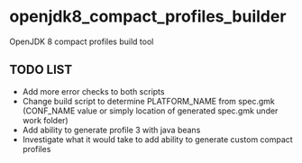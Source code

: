 # openjdk8_compact_profiles_builder
OpenJDK 8 compact profiles build tool

## TODO LIST ##
* Add more error checks to both scripts
* Change build script to determine PLATFORM_NAME from spec.gmk (CONF_NAME value or simply location of generated spec.gmk under work folder)
* Add ability to generate profile 3 with java beans
* Investigate what it would take to add ability to generate custom compact profiles
